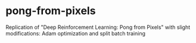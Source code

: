 # pong-from-pixels
Replication of "Deep Reinforcement Learning: Pong from Pixels" with slight modifications: Adam optimization and split batch training